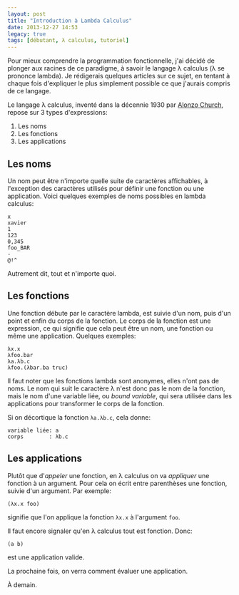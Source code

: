 ```yaml
---
layout: post
title: "Introduction à Lambda Calculus"
date: 2013-12-27 14:53
legacy: true
tags: [débutant, λ calculus, tutoriel]
---
```




Pour mieux comprendre la programmation fonctionnelle, j'ai décidé
de plonger aux racines de ce paradigme, à savoir le langage λ calculus
(λ se prononce lambda).
Je rédigerais quelques articles sur ce sujet, en tentant à chaque fois
d'expliquer le plus simplement possible ce que j'aurais compris de ce
langage.

<!-- more -->

Le langage λ calculus, inventé dans la décennie 1930 par
[Alonzo Church](http://en.wikipedia.org/wiki/Alonzo_Church), repose sur
3 types d'expressions:

1. Les noms
2. Les fonctions
3. Les applications

Les noms
--------

Un nom peut être n'importe quelle suite de caractères affichables, à
l'exception des caractères utilisés pour définir une fonction ou
une application. Voici quelques exemples de noms possibles en
lambda calculus:

    x
    xavier
    1
    123
    0,345
    foo_BAR
    -
    @!^

Autrement dit, tout et n'importe quoi.

Les fonctions
---------------

Une fonction débute par le caractère lambda, est suivie d'un nom, puis d'un
point et enfin du corps de la fonction. Le corps de la fonction est
une expression, ce qui signifie que cela peut être un nom, une fonction ou
même une application.
Quelques exemples:

    λx.x
    λfoo.bar
    λa.λb.c
    λfoo.(λbar.ba truc)

Il faut noter que les fonctions lambda sont anonymes, elles n'ont pas de noms.
Le nom qui suit le caractère λ n'est donc pas le nom de la fonction, mais le
nom d'une variable liée, ou *bound variable*, qui sera utilisée dans les
applications pour transformer le corps de la fonction.

Si on décortique la fonction `λa.λb.c`, cela donne:

    variable liée: a
    corps        : λb.c

Les applications
----------------

Plutôt que d'*appeler* une fonction, en λ calculus on va *appliquer* une
fonction à un argument. Pour cela on écrit entre parenthèses une fonction,
suivie d'un argument. Par exemple:

    (λx.x foo)

signifie que l'on applique la fonction `λx.x` à l'argument `foo`.

Il faut encore signaler qu'en λ calculus tout est fonction. Donc:

    (a b)

est une application valide.

La prochaine fois, on verra comment évaluer une application.



À demain.



